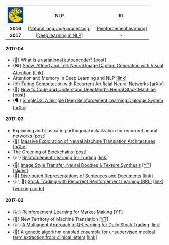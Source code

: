 |  <a href=http://info.deephack.me> <img src=dhl.jpg width="50"> </a>  | NLP  | RL |
| :-------------: | :-------------: | :-------------: |
| **2016**   | [[Natural language processing](deephack_NLP.md)]      | [[Reinforcement learning](deephack_RL.md)] |
| **2017** | [[Deep learning in NLP](https://github.com/akarazeev/MOOCs/blob/master/deepnlp-2017/README.md)] | -

#### 2017-04
- {🥞} What is a variational autoencoder? [[post](https://jaan.io/what-is-variational-autoencoder-vae-tutorial/)]
- {🖼} [Show, Attend and Tell: Neural Image Caption Generation with Visual Attention](notes/image-caption/) [[link](https://arxiv.org/pdf/1502.03044.pdf)]
- Attention and Memory in Deep Learning and NLP [[link](http://www.wildml.com/2016/01/attention-and-memory-in-deep-learning-and-nlp/)]
- {🤓} [Turing Computation with Recurrent Artificial Neural Networks](notes/turing-comput-w-rnn.md) [[arXiv](https://arxiv.org/pdf/1511.01427.pdf)]
- {🥞} [How to Code and Understand DeepMind's Neural Stack Machine](notes/neural-stack.md) [[post](https://iamtrask.github.io/2016/02/25/deepminds-neural-stack-machine/)]
- {🗣} [SimpleDS: A Simple Deep Reinforcement Learning Dialogue System](notes/simple-rl-ds/simple-rl-ds.md) [[arXiv](https://arxiv.org/pdf/1601.04574.pdf)]

#### 2017-03
- Explaining and illustrating orthogonal initialization for recurrent neural networks [[post](http://smerity.com/articles/2016/orthogonal_init.html)]
- {📘} [Massive Exploration of Neural Machine Translation Architectures](notes/mas-exploration-of-nmt-arch.md) [[arXiv](https://arxiv.org/pdf/1703.03906.pdf)]
- The Greening of Blockchains [[post](http://hackingdistributed.com/2017/02/23/green-blockchains/)]
- {📈} [Reinforcement Learning for Trading](notes/rl-for-trading.md) [[link](https://papers.nips.cc/paper/1551-reinforcement-learning-for-trading.pdf)]
- {🌃} [Image Style Transfer, Neural Doodles & Texture Synthesis](notes/img-style-transfer.md) [[YT](https://www.youtube.com/watch?v=Zb32YICxytA)] [[slides](https://bayesgroup.github.io/bmml_sem/2016/style.pdf)]
- {📘} [Distributed Representations of Sentences and Documents](notes/distr-repr-of-sent-and-docs.md) [[link](https://cs.stanford.edu/~quocle/paragraph_vector.pdf)]
- {📈, 🐍} [Stock Trading with Recurrent Reinforcement Learning (RRL)](notes/trading-w-rrl.md) [[link](http://cs229.stanford.edu/proj2006/Molina-StockTradingWithRecurrentReinforcementLearning.pdf)] [[working code](https://github.com/FRTP/Algorithms)]

#### 2017-02
- {📈} Reinforcement Learning for Market-Making [[YT](https://www.youtube.com/watch?v=ylEo1O59Cb4)]
- {📘} New Territory of Machine Translation [[YT](https://www.youtube.com/watch?v=zwYKaq9RG9w&index=2&list=PLt1IfGj6-_-dV93lEayDVYt-TQuU7yqpy)]
- {📈} [A Multiagent Approach to Q-Learning for Daily Stock Trading](notes/qlearning-for-stocktrading.md) [[link](https://trello-attachments.s3.amazonaws.com/589f14ffcc9e1569cd7332f1/589f59d488e48a1ab4f6cdfa/03accabf880509bb2cc06dfbc24d1ec6/A_Multiagent_Approach_to_Q-Learning.pdf)]
- {🔬} [A genetic algorithm enabled ensemble for unsupervised medical term extraction from clinical letters](notes/medical-term-extraction.md) [[link](https://www.ncbi.nlm.nih.gov/pmc/articles/PMC4674942/pdf/13755_2015_Article_13.pdf)]
